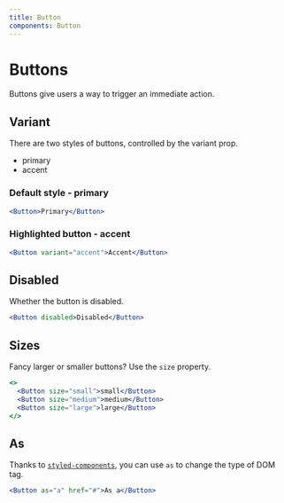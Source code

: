 ```yaml
---
title: Button
components: Button
---
```


# Buttons

<p class="description">Buttons give users a way to trigger an immediate action.</p>

## Variant

There are two styles of buttons, controlled by the variant prop.

- primary
- accent

### Default style - primary

```jsx
<Button>Primary</Button>
```

### Highlighted button - accent

```jsx
<Button variant="accent">Accent</Button>
```

## Disabled

Whether the button is disabled.

```jsx
<Button disabled>Disabled</Button>
```

## Sizes

Fancy larger or smaller buttons? Use the `size` property.

```jsx
<>
  <Button size="small">small</Button>
  <Button size="medium">medium</Button>
  <Button size="large">large</Button>
</>
```

## As

Thanks to [`styled-components`](https://github.com/styled-components/styled-components), you can use `as` to change the type of DOM tag.

```jsx
<Button as="a" href="#">As a</Button>
```
